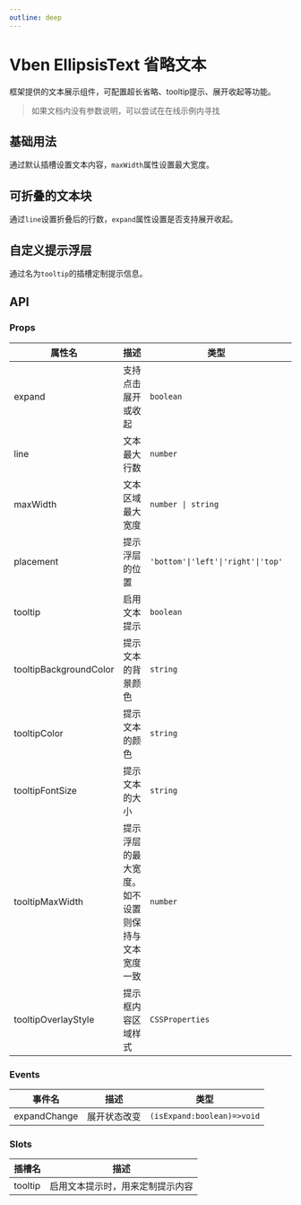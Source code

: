 ```yaml
---
outline: deep
---
```


# Vben EllipsisText 省略文本

框架提供的文本展示组件，可配置超长省略、tooltip提示、展开收起等功能。

> 如果文档内没有参数说明，可以尝试在在线示例内寻找

## 基础用法

通过默认插槽设置文本内容，`maxWidth`属性设置最大宽度。

<DemoPreview dir="demos/vben-ellipsis-text/line" />

## 可折叠的文本块

通过`line`设置折叠后的行数，`expand`属性设置是否支持展开收起。

<DemoPreview dir="demos/vben-ellipsis-text/expand" />

## 自定义提示浮层

通过名为`tooltip`的插槽定制提示信息。

<DemoPreview dir="demos/vben-ellipsis-text/tooltip" />

## API

### Props

| 属性名 | 描述 | 类型 | 默认值 |
| --- | --- | --- | --- |
| expand | 支持点击展开或收起 | `boolean` | `false` |
| line | 文本最大行数 | `number` | `1` |
| maxWidth | 文本区域最大宽度 | `number \| string` | `'100%'` |
| placement | 提示浮层的位置 | `'bottom'\|'left'\|'right'\|'top'` | `'top'` |
| tooltip | 启用文本提示 | `boolean` | `true` |
| tooltipBackgroundColor | 提示文本的背景颜色 | `string` | - |
| tooltipColor | 提示文本的颜色 | `string` | - |
| tooltipFontSize | 提示文本的大小 | `string` | - |
| tooltipMaxWidth | 提示浮层的最大宽度。如不设置则保持与文本宽度一致 | `number` | - |
| tooltipOverlayStyle | 提示框内容区域样式 | `CSSProperties` | `{ textAlign: 'justify' }` |

### Events

| 事件名       | 描述         | 类型                       |
| ------------ | ------------ | -------------------------- |
| expandChange | 展开状态改变 | `(isExpand:boolean)=>void` |

### Slots

| 插槽名  | 描述                             |
| ------- | -------------------------------- |
| tooltip | 启用文本提示时，用来定制提示内容 |
